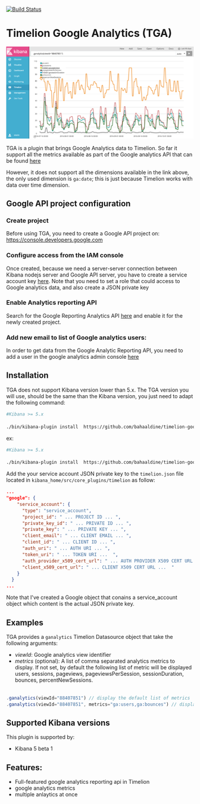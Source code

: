 [![Build Status](https://travis-ci.org/bahaaldine/timelion-google-analytics.svg?branch=master)](https://travis-ci.org/bahaaldine/timelion-google-analytics)

# Timelion Google Analytics (TGA)

![alt TGA](https://raw.githubusercontent.com/bahaaldine/timelion-google-analytics/master/timelion-google-analytics.png)

TGA is a plugin that brings Google Analytics data to Timelion.
So far it support all the metrics available as part of the Google analytics 
API that can be found [here](https://developers.google.com/analytics/devguides/reporting/core/dimsmets)

However, it does not support all the dimensions available in the link above, the only used dimension is `ga:date`; this is just because Timelion works with data over time dimension.

## Google API project configuration

### Create project

Before using TGA, you need to create a Google API project on:
https://console.developers.google.com

### Configure access from the IAM console

Once created, because we need a server-server connection between 
Kibana nodejs server and Google API server, you have to create a service account key [here](https://console.developers.google.com/permissions/serviceaccounts). Note that you need to set a role that could access to Google analytics data, and also create a JSON private key

### Enable Analytics reporting API

Search for the Google Reporting Analytics API [here](https://console.developers.google.com/apis/library) and enable it for the newly created project.

### Add new email to list of Google analytics users:

In order to get data from the Google Analytic Reporting API, you need to add a user in the google analytics admin console [here](https://support.google.com/analytics/answer/1009702?hl=en#Add)

## Installation

TGA does not support Kibana version lower than 5.x. The TGA version you will use, should be the same than the Kibana version, you just need to adapt the following command:

```sh
#Kibana >= 5.x

./bin/kibana-plugin install  https://github.com/bahaaldine/timelion-google-analytics/releases/download/version_name/timelion-google-analytics-major.minor.patch.zip

```

ex:

```sh
#Kibana >= 5.x

./bin/kibana-plugin install  https://github.com/bahaaldine/timelion-google-analytics/releases/download/v5.0.0-beta1/timelion-google-analytics-5.0.0-beta1.zip

```

Add the your service account JSON private key to the `timelion.json` file located in `kibana_home/src/core_plugins/timelion` as follow:

```json
...
"google": {
    "service_account": {
      "type": "service_account",
      "project_id": " ... PROJECT ID ... ",
      "private_key_id": " ... PRIVATE ID ... ",
      "private_key": " ... PRIVATE KEY ... ",
      "client_email": " ... CLIENT EMAIL ... ",
      "client_id": " ... CLIENT ID ... ",
      "auth_uri": " ... AUTH URI ... ",
      "token_uri": " ... TOKEN URI ...  ",
      "auth_provider_x509_cert_url": " ... AUTH PROVIDER X509 CERT URL ... ",
      "client_x509_cert_url": " ... CLIENT X509 CERT URL ...  "
    }
  }
...
```
Note that I've created a Google object that conains a service_account object which content is the actual JSON private key.

## Examples

TGA provides a `ganalytics` Timelion Datasource object that take the following arguments:

- *viewId*: Google analytics view identifier
- *metrics* (optional): A list of comma separated analytics metrics to display. If not set, by default the following list of metric will be displayed users, sessions, pageviews, pageviewsPerSession, sessionDuration, bounces, percentNewSessions.

```js

.ganalytics(viewId="88407851") // display the default list of metrics
.ganalytics(viewId="88407851", metrics="ga:users,ga:bounces") // display users traffic and bounces stats

```

## Supported Kibana versions

This plugin is supported by:

* Kibana 5 beta 1

## Features:

* Full-featured google analytics reporting api in Timelion
* google analytics metrics 
* multiple anlaytics at once 
